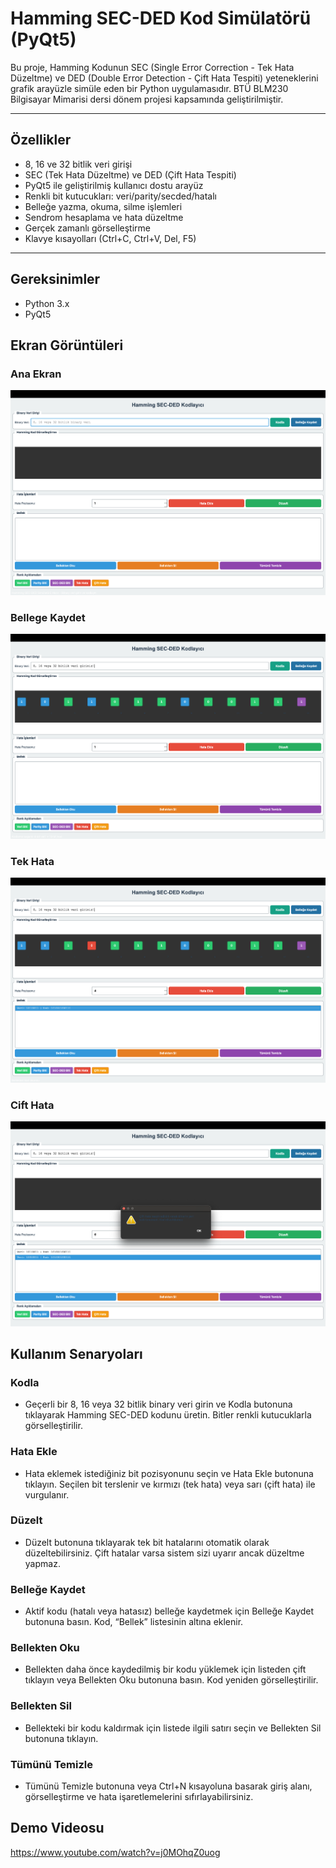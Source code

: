 
# Hamming SEC-DED Kod Simülatörü (PyQt5)
Bu proje, Hamming Kodunun SEC (Single Error Correction - Tek Hata Düzeltme) ve DED (Double Error Detection - Çift Hata Tespiti) yeteneklerini grafik arayüzle simüle eden bir Python uygulamasıdır. BTÜ BLM230 Bilgisayar Mimarisi dersi dönem projesi kapsamında geliştirilmiştir.

---

## Özellikler

- 8, 16 ve 32 bitlik veri girişi
- SEC (Tek Hata Düzeltme) ve DED (Çift Hata Tespiti)
- PyQt5 ile geliştirilmiş kullanıcı dostu arayüz
- Renkli bit kutucukları: veri/parity/secded/hatalı
- Belleğe yazma, okuma, silme işlemleri
- Sendrom hesaplama ve hata düzeltme
- Gerçek zamanlı görselleştirme
- Klavye kısayolları (Ctrl+C, Ctrl+V, Del, F5)

---

## Gereksinimler

- Python 3.x
- PyQt5

## Ekran Görüntüleri
### Ana Ekran 
![ana_ekran](ScreenShots/ana_ekran.png)
### Bellege Kaydet
![bellege_kaydet](ScreenShots/bellege_kaydet.png)
### Tek Hata
![tek_hata](ScreenShots/tek_hata.png)
### Cift Hata
![cift_hata](ScreenShots/cift_hata.png)

## Kullanım Senaryoları
### Kodla
- Geçerli bir 8, 16 veya 32 bitlik binary veri girin ve Kodla butonuna tıklayarak Hamming SEC-DED kodunu üretin. Bitler renkli kutucuklarla görselleştirilir.
### Hata Ekle
- Hata eklemek istediğiniz bit pozisyonunu seçin ve Hata Ekle butonuna tıklayın. Seçilen bit terslenir ve kırmızı (tek hata) veya sarı (çift hata) ile vurgulanır.
### Düzelt
- Düzelt butonuna tıklayarak tek bit hatalarını otomatik olarak düzeltebilirsiniz. Çift hatalar varsa sistem sizi uyarır ancak düzeltme yapmaz.
### Belleğe Kaydet
- Aktif kodu (hatalı veya hatasız) belleğe kaydetmek için Belleğe Kaydet butonuna basın. Kod, “Bellek” listesinin altına eklenir.
### Bellekten Oku
- Bellekten daha önce kaydedilmiş bir kodu yüklemek için listeden çift tıklayın veya Bellekten Oku butonuna basın. Kod yeniden görselleştirilir.
### Bellekten Sil
- Bellekteki bir kodu kaldırmak için listede ilgili satırı seçin ve Bellekten Sil butonuna tıklayın.
### Tümünü Temizle
- Tümünü Temizle butonuna veya Ctrl+N kısayoluna basarak giriş alanı, görselleştirme ve hata işaretlemelerini sıfırlayabilirsiniz.

## Demo Videosu
https://www.youtube.com/watch?v=j0MOhqZ0uog
